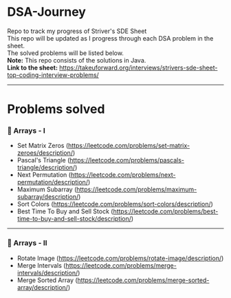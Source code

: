 # DSA-Journey
Repo to track my progress of Striver's SDE Sheet</br>
This repo will be updated as I progress through each DSA problem in the sheet.</br>
The solved problems will be listed below.</br>
**Note:** This repo consists of the solutions in Java.</br>
**Link to the sheet:** https://takeuforward.org/interviews/strivers-sde-sheet-top-coding-interview-problems/

---

# Problems solved

### 📝 Arrays - I
- Set Matrix Zeros (https://leetcode.com/problems/set-matrix-zeroes/description/)
- Pascal's Triangle (https://leetcode.com/problems/pascals-triangle/description/)
- Next Permutation (https://leetcode.com/problems/next-permutation/description/)
- Maximum Subarray (https://leetcode.com/problems/maximum-subarray/description/)
- Sort Colors (https://leetcode.com/problems/sort-colors/description/)
- Best Time To Buy and Sell Stock (https://leetcode.com/problems/best-time-to-buy-and-sell-stock/description/)

---

### 📝 Arrays - II
- Rotate Image (https://leetcode.com/problems/rotate-image/description/)
- Merge Intervals (https://leetcode.com/problems/merge-intervals/description/)
- Merge Sorted Array (https://leetcode.com/problems/merge-sorted-array/description/)
